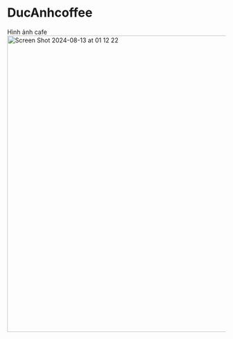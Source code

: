 # DucAnhcoffee
Hình ảnh cafe <img width="684" alt="Screen Shot 2024-08-13 at 01 12 22" src="https://github.com/user-attachments/assets/92316756-1921-4507-83f9-288c69074468">
